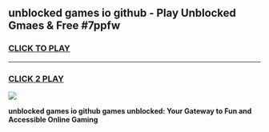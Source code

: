 
## unblocked games io github - Play Unblocked Gmaes & Free #7ppfw
<h3>
<a href="https://premium.freeplayer.one?title=unblocked_games_io_github&ref=01M">CLICK TO PLAY</a></h3>
<hr>

<h3>
<a href="https://premium.freeplayer.one?title=unblocked_games_io_github&ref=01M">CLICK 2 PLAY</a>
  
</h3>

<a href="https://premium.freeplayer.one?title=unblocked_games_io_github&ref=01M"><img src="https://clearcache.store/games.png"></a>


**unblocked games io github games unblocked: Your Gateway to Fun and Accessible Online Gaming**
